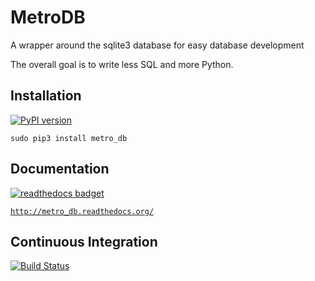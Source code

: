 # MetroDB
A wrapper around the sqlite3 database for easy database development

The overall goal is to write less SQL and more Python.

## Installation
[![PyPI version](https://badge.fury.io/py/metro_db.svg)](https://badge.fury.io/py/metro_db)

    sudo pip3 install metro_db

## Documentation
[![readthedocs badget](https://readthedocs.org/projects/metro_db/badge/?version=latest)](http://metro_db.readthedocs.org/)

[`http://metro_db.readthedocs.org/`](http://metro_db.readthedocs.org/)

## Continuous Integration
[![Build Status](https://app.travis-ci.com/DLu/metro_db.svg?branch=main)](https://app.travis-ci.com/DLu/metro_db)
